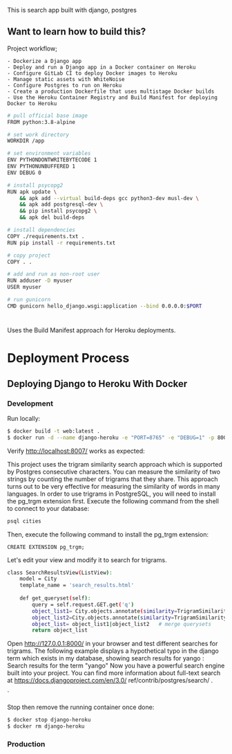 
This is search app built with django, postgres

## Want to learn how to build this?

   Project workflow;
   
    - Dockerize a Django app
    - Deploy and run a Django app in a Docker container on Heroku
    - Configure GitLab CI to deploy Docker images to Heroku
    - Manage static assets with WhiteNoise
    - Configure Postgres to run on Heroku
    - Create a production Dockerfile that uses multistage Docker builds
    - Use the Heroku Container Registry and Build Manifest for deploying Docker to Heroku
    
    
```sh
# pull official base image
FROM python:3.8-alpine

# set work directory
WORKDIR /app

# set environment variables
ENV PYTHONDONTWRITEBYTECODE 1
ENV PYTHONUNBUFFERED 1
ENV DEBUG 0

# install psycopg2
RUN apk update \
    && apk add --virtual build-deps gcc python3-dev musl-dev \
    && apk add postgresql-dev \
    && pip install psycopg2 \
    && apk del build-deps

# install dependencies
COPY ./requirements.txt .
RUN pip install -r requirements.txt

# copy project
COPY . .

# add and run as non-root user
RUN adduser -D myuser
USER myuser

# run gunicorn
CMD gunicorn hello_django.wsgi:application --bind 0.0.0.0:$PORT
```





# 

Uses the Build Manifest approach for Heroku deployments.




# Deployment  Process
## Deploying Django to Heroku With Docker

### Development

Run locally:

```sh
$ docker build -t web:latest .
$ docker run -d --name django-heroku -e "PORT=8765" -e "DEBUG=1" -p 8007:8765 web:latest
```

Verify [http://localhost:8007/](http://localhost:8007/) works as expected:

This project uses the trigram similarity search approach which is supported by Postgres
consecutive characters. You can measure the similarity of two strings by counting
the number of trigrams that they share. This approach turns out to be very effective
for measuring the similarity of words in many languages.
In order to use trigrams in PostgreSQL, you will need to install the pg_trgm
extension first. Execute the following command from the shell to connect to your
database:
```sh
psql cities
```
Then, execute the following command to install the pg_trgm extension:
```
CREATE EXTENSION pg_trgm;
```

Let's edit your view and modify it to search for trigrams. 

```sh
class SearchResultsView(ListView):
    model = City
    template_name = 'search_results.html'
    
    def get_queryset(self): 
        query = self.request.GET.get('q')
        object_list1= City.objects.annotate(similarity=TrigramSimilarity('name', query),).filter(similarity__gt=0.1).order_by('-similarity')
        object_list2=City.objects.annotate(similarity=TrigramSimilarity('state', query),).filter(similarity__gt=0.1).order_by('-similarity')
        object_list= object_list1|object_list2   # merge querysets
        return object_list
```
        
Open http://127.0.0.1:8000/ in your browser and test different
searches for trigrams. The following example displays a hypothetical typo in the
django term which exists in my database, showing search results for yango :
 Search results for the term "yango"
Now you have a powerful search engine built into your project. You can find more
information about full-text search at https://docs.djangoproject.com/en/3.0/
ref/contrib/postgres/search/ .

`

Stop then remove the running container once done:

```sh
$ docker stop django-heroku
$ docker rm django-heroku
```

### Production


